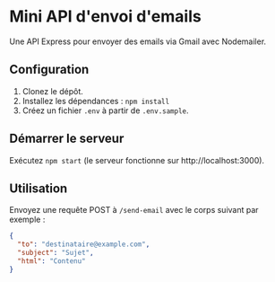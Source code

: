 # Mini API d'envoi d'emails

Une API Express pour envoyer des emails via Gmail avec Nodemailer.

## Configuration

1. Clonez le dépôt.
2. Installez les dépendances : `npm install`
3. Créez un fichier `.env` à partir de `.env.sample`.

## Démarrer le serveur

Exécutez `npm start` (le serveur fonctionne sur http://localhost:3000).

## Utilisation

Envoyez une requête POST à `/send-email` avec le corps suivant par exemple :
```json
{
  "to": "destinataire@example.com",
  "subject": "Sujet",
  "html": "Contenu"
}
```